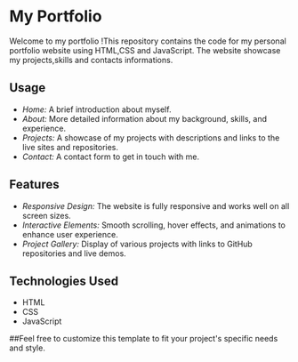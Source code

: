# My Portfolio 

Welcome to my portfolio !This repository contains the code for my personal portfolio website using HTML,CSS and JavaScript.
The website showcase my projects,skills and contacts informations.

## Usage

- *Home:* A brief introduction about myself.
- *About:* More detailed information about my background, skills, and experience.
- *Projects:* A showcase of my projects with descriptions and links to the live sites and repositories.
- *Contact:* A contact form to get in touch with me.

## Features

- *Responsive Design:* The website is fully responsive and works well on all screen sizes.
- *Interactive Elements:* Smooth scrolling, hover effects, and animations to enhance user experience.
- *Project Gallery:* Display of various projects with links to GitHub repositories and live demos.


## Technologies Used

- HTML
- CSS
- JavaScript

##Feel free to customize this template to fit your project's specific needs and style.
